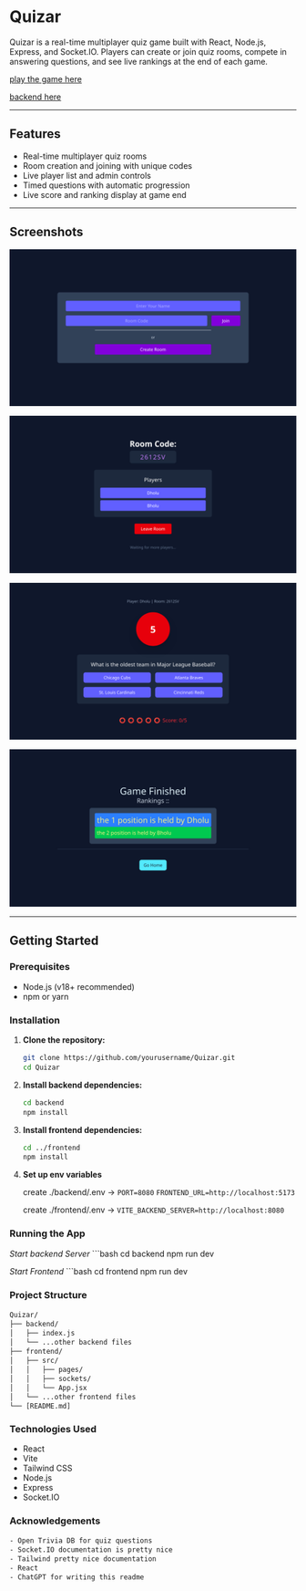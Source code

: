 # Quizar

Quizar is a real-time multiplayer quiz game built with React, Node.js, Express, and Socket.IO. Players can create or join quiz rooms, compete in answering questions, and see live rankings at the end of each game.

[play the game here](https://quizar-ten.vercel.app/)

[backend here](https://quizar.onrender.com)

---

## Features

- Real-time multiplayer quiz rooms
- Room creation and joining with unique codes
- Live player list and admin controls
- Timed questions with automatic progression
- Live score and ranking display at game end

---

## Screenshots

<!-- Add your images below -->
![Home Page](./imagesReadme/home-Quizar.png)

![Lobby](./imagesReadme/lobby-Quizar.png)

![Game Screen](./imagesReadme/game-Quizar.png)

![Game Over / Rankings](./imagesReadme/gameover-Quizar.png)

---

## Getting Started

### Prerequisites

- Node.js (v18+ recommended)
- npm or yarn

### Installation

1. **Clone the repository:**
   ```bash
   git clone https://github.com/yourusername/Quizar.git
   cd Quizar
2. **Install backend dependencies:**
    ```bash
    cd backend
    npm install
3. **Install frontend dependencies:**
    ```bash
    cd ../frontend
    npm install
4. **Set up env variables**

    create ./backend/.env -> ```PORT=8080```
    ```FRONTEND_URL=http://localhost:5173```

    create ./frontend/.env -> ```VITE_BACKEND_SERVER=http://localhost:8080```

### Running the App

*Start backend Server*
    ```bash
    cd backend
    npm run dev

*Start Frontend*
    ```bash
    cd frontend
    npm run dev

### Project Structure

```
Quizar/
├── backend/
│   ├── index.js
│   └── ...other backend files
├── frontend/
│   ├── src/
│   │   ├── pages/
│   │   ├── sockets/
│   │   └── App.jsx
│   └── ...other frontend files  
└── [README.md]
```
### Technologies Used
 - React
 - Vite
 - Tailwind CSS
 - Node.js
 - Express
 - Socket.IO

 ### Acknowledgements 

    - Open Trivia DB for quiz questions
    - Socket.IO documentation is pretty nice
    - Tailwind pretty nice documentation
    - React 
    - ChatGPT for writing this readme
